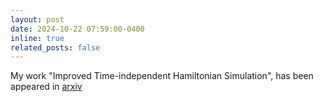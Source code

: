 ```yaml
---
layout: post
date: 2024-10-22 07:59:00-0400
inline: true
related_posts: false
---
```


My work "Improved Time-independent Hamiltonian Simulation", has been appeared in [arxiv](https://arxiv.org/pdf/2410.15256)
    